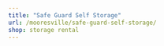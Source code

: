 ```yaml
---
title: "Safe Guard Self Storage"
url: /mooresville/safe-guard-self-storage/
shop: storage rental
---
```

